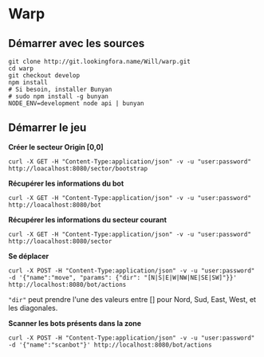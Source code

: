 Warp
====

Démarrer avec les sources
-------------------------

```
git clone http://git.lookingfora.name/Will/warp.git
cd warp
git checkout develop
npm install
# Si besoin, installer Bunyan
# sudo npm install -g bunyan
NODE_ENV=development node api | bunyan
```

Démarrer le jeu
---------------

**Créer le secteur Origin [0,0]**  

	curl -X GET -H "Content-Type:application/json" -v -u "user:password" http://loacalhost:8080/sector/bootstrap
  
**Récupérer les informations du bot**  

	curl -X GET -H "Content-Type:application/json" -v -u "user:password" http://loacalhost:8080/bot

  
**Récupérer les informations du secteur courant**  

	curl -X GET -H "Content-Type:application/json" -v -u "user:password" http://loacalhost:8080/sector 

**Se déplacer**  

	curl -X POST -H "Content-Type:application/json" -v -u "user:password" -d '{"name":"move", "params": {"dir": "[N|S|E|W|NW|NE|SE|SW]"}}' http://localhost:8080/bot/actions
  
`"dir"` peut prendre l'une des valeurs entre [] pour Nord, Sud, East, West, et les diagonales.  
  
  
**Scanner les bots présents dans la zone**  

	curl -X POST -H "Content-Type:application/json" -v -u "user:password" -d '{"name":"scanbot"}' http://localhost:8080/bot/actions
